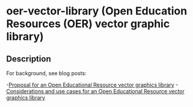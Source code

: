 # oer-vector-library (Open Education Resources (OER) vector graphic library)
## Description
For background, see blog posts:

-[Proposal for an Open Educational Resource vector graphics library](http://blog.sleepingdog.org.uk/2014/04/proposal-for-oer-vector-graphic-library.html)
-[Considerations and use cases for an Open Educational Resource vector graphics library](http://blog.sleepingdog.org.uk/2014/06/considerations-and-use-cases-for-open.html)
